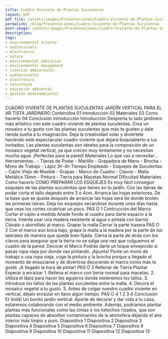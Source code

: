 ```yaml
---
title: Cuadro Viviente de Plantas Suculentas
layout: pdf
pdf_file: /assets/images/Presentaciones/Cuadro-Viviente-de-Plantas-Suculentas.pdf
permalink: /blog/Presentaciones/Cuadro-Viviente-de-Plantas-Suculentas
post-image: /assets/images/Presentaciones/Cuadro-Viviente-de-Plantas-Suculentas_thumbnail.png
description:
tags:
- environmental science
- audiovisuals
- electronics
- nature
- environmental education
- environmental management
- ciencias ambientales
- audiovisuales
- electrónica
- naturaleza
- educación ambiental
- gestión medioambiental
---
```


CUADRO VIVIENTE DE PLANTAS SUCULENTAS JARDÍN VERTICAL PARA EL AR TISTA JARDINERO Contenidos 01 Introducción 02 Materiales 03 Como hacerlo 04 Conclusión Introducción Introducción Despierta tu lado jardinero más artístico con este cuadro viviente de plantas suculentas. Crea un mosaico a tu gusto con las plantas suculentas que más te gusten y dale rienda suelta a tu imaginación. Deja la creatividad volar y diviértete haciendo este espectacular cuadro viviente que dejará boquiabierto a tus invitados. Las plantas suculentas son ideales para la composición de un mosaico vegetal vertical, ya que crecen muy lentamente y no necesitan mucha agua. ¡Perfectas para la pared! Materiales Lo que vas a necesitar... Herramientas . - Tijeras de Podar - Martillo - Grapadora de Mano - Brocha - Mono de Trabajo - Lápiz 3h-4h Tiempo Empleado - Esquejes de Suculentas - Cajón Viejo de Mueble - Grapas - Marco de Cuadro - Clavos - Malla Metálica 13mm - Pintura - Tierra para Macetas Normal Dificultad Materiales Como hacerlo COMO PREPARAR LOS ESQUEJES Es muy fácil conseguir esquejes de las plantas suculentas que tienes en tu jardín. Con las tijeras de podar corta el tallo dejando entre 3 o 4cm. Arranca las hojas exteriores. De la base que se queda después de arrancar las hojas será de donde broten las primeras raíces. Deja los esquejes secándose durante unos días hasta que veas los cortes cicatrizar un poco. PAS O 1 Contrucción del Marco Cortar el cajón a medida Añade fondo al cuadro para darle espacio a la tierra. Intenta usar una madera resistente al agua o píntala con barniz. Clávalo o atorníllalo al marco. Grapar la malla Cerrar la parte trasera PAS O 2 Con el marco aún boca bajo, grapa la malla a la madera por la parte de los laterales de manera que quede bien fijada. Cierra la parte de atrás con los clavos para asegurar que la tierra no se salga una vez que colguemos el cuadro de la pared. Decorar el Marco Podrás darle un toque envejecido si pasas ropa vieja por donde vas pintando. ¡Apunta! Ponte un mono de trabajo o usa ropa vieja, coge la pintura y la brocha porque a llegado el momento de ensuciarse y de divertirse decorando el marco como más te guste. ¡A llegado la hora de pintar! PAS O 3 Rellenar de Tierra Plantar Esperar a enraizar 1. Rellena el marco con tierra normal para macetas. 2. Utiliza el lápiz para hacer los agujeros donde meteremos los tallos. 3. Introduce los tallos de las plantas suculentas entre la malla. 4. Decora el mosaico vegetal a tu gusto. 5. Antes de colgar nuestro cuadro viviente en vertical, déjalo enraizar en llano algún tiempo. PAS O 4 1 2 3 4 Conclusión Et Voilà! Un bonito jardín vertical. Aparte de decorar y dar vida a tu casa, estaremos colaborando con el medio ambiente. Además, podríamos plantar plantas más funcionales como las cintas o los helechos rizados, que son plantas capaces de absorber contaminantes de la atmósfera dejando el aire interior más limpio y puro. Diapositiva 1 Diapositiva 2 Diapositiva 3 Diapositiva 4 Diapositiva 5 Diapositiva 6 Diapositiva 7 Diapositiva 8 Diapositiva 9 Diapositiva 10 Diapositiva 11 Diapositiva 12 Diapositiva 13

